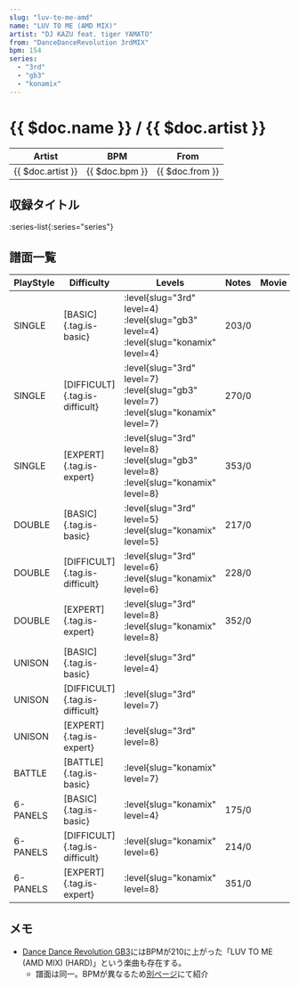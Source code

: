 ```yaml
---
slug: "luv-to-me-amd"
name: "LUV TO ME (AMD MIX)"
artist: "DJ KAZU feat. tiger YAMATO"
from: "DanceDanceRevolution 3rdMIX"
bpm: 154
series:
  - "3rd"
  - "gb3"
  - "konamix"
---
```


# {{ $doc.name }} / {{ $doc.artist }}

|Artist|BPM|From|
|------|---|----|
|{{ $doc.artist }}|{{ $doc.bpm }}|{{ $doc.from }}|

## 収録タイトル

:series-list{:series="series"}

## 譜面一覧

|PlayStyle|Difficulty|Levels|Notes|Movie|
|---------|----------|------|-----|-----|
|SINGLE|[BASIC]{.tag.is-basic}|<div class="field is-grouped is-grouped-multiline"> :level{slug="3rd" level=4} :level{slug="gb3" level=4} :level{slug="konamix" level=4}</div>|203/0||
|SINGLE|[DIFFICULT]{.tag.is-difficult}|<div class="field is-grouped is-grouped-multiline"> :level{slug="3rd" level=7} :level{slug="gb3" level=7} :level{slug="konamix" level=7}</div>|270/0||
|SINGLE|[EXPERT]{.tag.is-expert}|<div class="field is-grouped is-grouped-multiline"> :level{slug="3rd" level=8} :level{slug="gb3" level=8} :level{slug="konamix" level=8}</div>|353/0||
|DOUBLE|[BASIC]{.tag.is-basic}|<div class="field is-grouped is-grouped-multiline"> :level{slug="3rd" level=5} :level{slug="konamix" level=5}</div>|217/0||
|DOUBLE|[DIFFICULT]{.tag.is-difficult}|<div class="field is-grouped is-grouped-multiline"> :level{slug="3rd" level=6} :level{slug="konamix" level=6}</div>|228/0||
|DOUBLE|[EXPERT]{.tag.is-expert}|<div class="field is-grouped is-grouped-multiline"> :level{slug="3rd" level=8} :level{slug="konamix" level=8}</div>|352/0||
|UNISON|[BASIC]{.tag.is-basic}|<div class="field is-grouped is-grouped-multiline"> :level{slug="3rd" level=4}</div>|||
|UNISON|[DIFFICULT]{.tag.is-difficult}|<div class="field is-grouped is-grouped-multiline"> :level{slug="3rd" level=7}</div>|||
|UNISON|[EXPERT]{.tag.is-expert}|<div class="field is-grouped is-grouped-multiline"> :level{slug="3rd" level=8}</div>|||
|BATTLE|[BATTLE]{.tag.is-basic}|<div class="field is-grouped is-grouped-multiline"> :level{slug="konamix" level=7}</div>|||
|6-PANELS|[BASIC]{.tag.is-basic}|<div class="field is-grouped is-grouped-multiline"> :level{slug="konamix" level=4}</div>|175/0||
|6-PANELS|[DIFFICULT]{.tag.is-difficult}|<div class="field is-grouped is-grouped-multiline"> :level{slug="konamix" level=6}</div>|214/0||
|6-PANELS|[EXPERT]{.tag.is-expert}|<div class="field is-grouped is-grouped-multiline"> :level{slug="konamix" level=8}</div>|351/0||

## メモ

- [Dance Dance Revolution GB3](/series/gb3)にはBPMが210に上がった「LUV TO ME (AMD MIX) (HARD)」という楽曲も存在する。
  - 譜面は同一。BPMが異なるため[別ページ](/songs/luv-to-me-amd-hard)にて紹介
